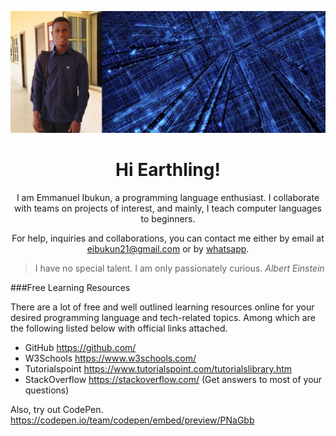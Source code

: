 [![my header](/me.jpg)](https://github.com/emmy225/)
<h1 align='center'> Hi Earthling! </h1>
<p align='center'>
I am Emmanuel Ibukun, a programming language enthusiast. I collaborate with teams on projects of interest, and mainly, I teach computer languages to beginners.
</p>

<p align='center'>For help, inquiries and collaborations, you can contact me either by email at <a href="mailto:eibukun21@gmail.com">eibukun21@gmail.com</a> or by <a href="https://wa.me/+2348130117510">whatsapp</a>.</p>


> I have no special talent. 
> I am only passionately curious. 
> <cite>Albert Einstein</cite>


###Free Learning Resources

There are a lot of free and well outlined learning resources online for your desired programming language and tech-related topics. Among which are the following listed below with official links attached.


* GitHub    https://github.com/
* W3Schools https://www.w3schools.com/
* Tutorialspoint https://www.tutorialspoint.com/tutorialslibrary.htm
* StackOverflow  https://stackoverflow.com/ (Get answers to most of your questions)


Also, try out CodePen.
https://codepen.io/team/codepen/embed/preview/PNaGbb



